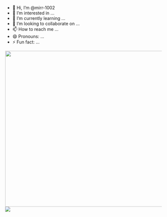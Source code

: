 - 👋 Hi, I’m @mirr-1002
- 👀 I’m interested in ...
- 🌱 I’m currently learning ...
- 💞️ I’m looking to collaborate on ...
- 📫 How to reach me ...
- 😄 Pronouns: ...
- ⚡ Fun fact: ...
<!---
mirr-1002/mirr-1002 is a ✨ special ✨ repository because its `README.md` (this file) appears on your GitHub profile.
You can click the Preview link to take a look at your changes.
--->


<a href="https://github.com/devxb/gitanimals">
  <img
    src="https://render.gitanimals.org/lines/mirr-1002?pet-id=590141970791975341"
    width="1000"
    height="500"
  />
</a>

  <a href="https://github.com/devxb/gitanimals">
  <img src="https://render.gitanimals.org/farms/{mirr-1002}"/>
</a>
